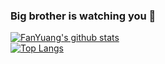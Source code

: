 ### Big brother is watching you 👋

[![FanYuang's github stats](https://github-readme-stats.vercel.app/api?username=FanYuang&count_private=true&show_icons=true&theme=onedark)](https://github.com/anuraghazra/github-readme-stats)
<br>
[![Top Langs](https://github-readme-stats.vercel.app/api/top-langs/?username=FanYuang)](https://github.com/anuraghazra/github-readme-stats)  

